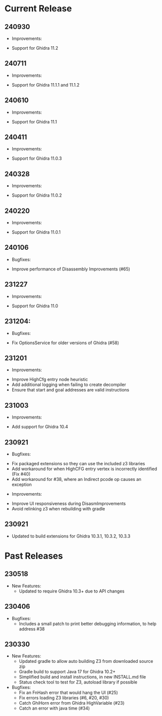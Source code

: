 # Current Release

## 240930
- Improvements:
* Support for Ghidra 11.2

## 240711
- Improvements:
* Support for Ghidra 11.1.1 and 11.1.2

## 240610
- Improvements:
* Support for Ghidra 11.1

## 240411
- Improvements:
* Support for Ghidra 11.0.3

## 240328
- Improvements:
* Support for Ghidra 11.0.2

## 240220
- Improvements:
* Support for Ghidra 11.0.1

## 240106
- Bugfixes:
* Improve performance of Disassembly Improvements (#65)

## 231227
- Improvements:
* Support for Ghidra 11.0

## 231204:
- Bugfixes:
* Fix OptionsService for older versions of Ghidra (#58)

## 231201

- Improvements:
* Improve HighCfg entry node heuristic
* Add additional logging when failing to create decompiler
* Ensure that start and goal addresses are valid instructions

## 231003

- Improvements:
* Add support for Ghidra 10.4

## 230921

- Bugfixes:
* Fix packaged extensions so they can use the included z3 libraries
* Add workaround for when HighCFG entry vertex is incorrectly identified (Fix #40)
* Add workaround for #38, where an Indirect pcode op causes an exception

- Improvements:
* Improve UI responsiveness during DisasmImprovements
* Avoid relinking z3 when rebuilding with gradle

## 230921

- Updated to build extensions for Ghidra 10.3.1, 10.3.2, 10.3.3

# Past Releases

## 230518

- New Features:
  * Updated to require Ghidra 10.3+ due to API changes

## 230406

- Bugfixes:
  * Includes a small patch to print better debugging information, to help address #38

## 230330

- New Features:
  * Updated gradle to allow auto building Z3 from downloaded source zip
  * Gradle build to support Java 17 for Ghidra 10.2+
  * Simplified build and install instructions, in new INSTALL.md file
  * Status check tool to test for Z3, autoload library if possible
- Bugfixes:
  * Fix an FnHash error that would hang the UI (#25)
  * Fix errors loading Z3 libraries (#6, #20, #30)
  * Catch GhiHorn error from Ghidra HighVariable (#23)
  * Catch an error with java time (#34)
